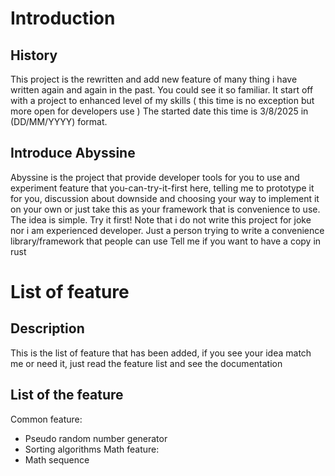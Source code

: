 # Introduction
## History
This project is the rewritten and add new feature of many thing i have written again and again in the past. You could see it so familiar. It start off with a project to enhanced level of my skills ( this time is no exception but more open for developers use )
The started date this time is 3/8/2025 in (DD/MM/YYYY) format.
## Introduce Abyssine
Abyssine is the project that provide developer tools for you to use and experiment feature that you-can-try-it-first here, telling me to prototype it for you, discussion about downside and choosing your way to implement it on your own or just take this as your framework that is convenience to use. The idea is simple. Try it first!
Note that i do not write this project for joke nor i am experienced developer. Just a person trying to write a convenience library/framework that people can use
Tell me if you want to have a copy in rust
# List of feature
## Description
This is the list of feature that has been added, if you see your idea match me or need it, just read the feature list and see the documentation
## List of the feature
Common feature:
- Pseudo random number generator
- Sorting algorithms
Math feature:
- Math sequence
